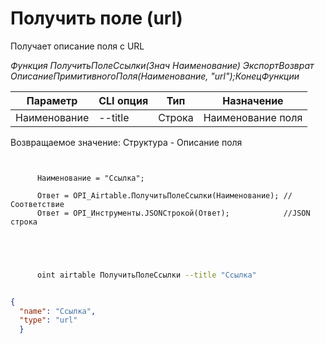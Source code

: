 ﻿---
sidebar_position: 10
---

# Получить поле (url)
 Получает описание поля с URL


*Функция ПолучитьПолеСсылки(Знач Наименование) ЭкспортВозврат ОписаниеПримитивногоПоля(Наименование, "url");КонецФункции*

  | Параметр | CLI опция | Тип | Назначение |
  |-|-|-|-|
  | Наименование | --title | Строка | Наименование поля |

  
  Возвращаемое значение:   Структура -  Описание поля

```bsl title="Пример кода"
	
      
      Наименование = "Ссылка";
      
      Ответ = OPI_Airtable.ПолучитьПолеСсылки(Наименование); //Соответствие
      Ответ = OPI_Инструменты.JSONСтрокой(Ответ);            //JSON строка
      
    
	
```

```sh title="Пример команды CLI"
    
      oint airtable ПолучитьПолеСсылки --title "Ссылка"


```


```json title="Результат"

{
  "name": "Ссылка",
  "type": "url"
  }

```
